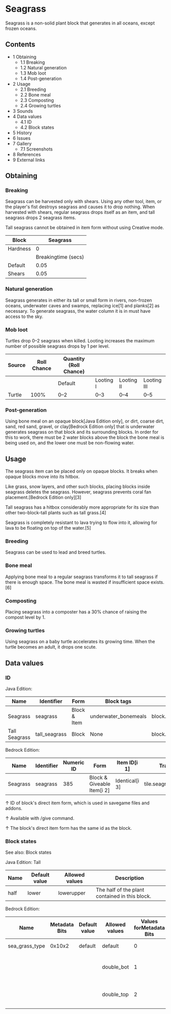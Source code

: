 # Seagrass
Seagrass is a non-solid plant block that generates in all oceans, except frozen oceans.

## Contents
- 1 Obtaining
	- 1.1 Breaking
	- 1.2 Natural generation
	- 1.3 Mob loot
	- 1.4 Post-generation
- 2 Usage
	- 2.1 Breeding
	- 2.2 Bone meal
	- 2.3 Composting
	- 2.4 Growing turtles
- 3 Sounds
- 4 Data values
	- 4.1 ID
	- 4.2 Block states
- 5 History
- 6 Issues
- 7 Gallery
	- 7.1 Screenshots
- 8 References
- 9 External links

## Obtaining
### Breaking
Seagrass can be harvested only with shears. Using any other tool, item, or the player's fist destroys seagrass and causes it to drop nothing. When harvested with shears, regular seagrass drops itself as an item, and tall seagrass drops 2 seagrass items.

Tall seagrass cannot be obtained in item form without using Creative mode.

| Block    | Seagrass            |
|----------|---------------------|
| Hardness | 0                   |
|          | Breakingtime (secs) |
| Default  | 0.05                |
| Shears   | 0.05                |

### Natural generation
Seagrass generates in either its tall or small form in rivers, non-frozen oceans, underwater caves and swamps, replacing ice[1] and planks[2] as necessary. To generate seagrass, the water column it is in must have access to the sky.


### Mob loot
Turtles drop 0–2 seagrass when killed. Looting increases the maximum number of possible seagrass drops by 1 per level.

| Source | Roll Chance | Quantity (Roll Chance) |           |            |             |
|--------|-------------|------------------------|-----------|------------|-------------|
|        |             | Default                | Looting I | Looting II | Looting III |
| Turtle | 100%        | 0–2                    | 0–3       | 0–4        | 0–5         |

### Post-generation
Using bone meal on an opaque block‌[Java Edition  only], or dirt, coarse dirt, sand, red sand, gravel, or clay‌[Bedrock Edition  only] that is underwater generates seagrass on that block and its surrounding blocks. In order for this to work, there must be 2 water blocks above the block the bone meal is being used on, and the lower one must be non-flowing water. 

## Usage
The seagrass item can be placed only on opaque blocks. It breaks when opaque blocks move into its hitbox.

Like grass, snow layers, and other such blocks, placing blocks inside seagrass deletes the seagrass. However, seagrass prevents coral fan placement.‌[Bedrock Edition  only][3]

Tall seagrass has a hitbox considerably more appropriate for its size than other two-block-tall plants such as tall grass.[4]

Seagrass is completely resistant to lava trying to flow into it, allowing for lava to be floating on top of the water.[5]

### Breeding
Seagrass can be used to lead and breed turtles.

### Bone meal
Applying bone meal to a regular seagrass transforms it to tall seagrass if there is enough space. The bone meal is wasted if insufficient space exists.[6]

### Composting
Placing seagrass into a composter has a 30% chance of raising the compost level by 1.

### Growing turtles
Using seagrass on a baby turtle accelerates its growing time. When the turtle becomes an adult, it drops one scute.

## Data values
### ID
Java Edition:

| Name          | Identifier    | Form         | Block tags           | Translation key               |
|---------------|---------------|--------------|----------------------|-------------------------------|
| Seagrass      | seagrass      | Block & Item | underwater_bonemeals | block.minecraft.seagrass      |
| Tall Seagrass | tall_seagrass | Block        | None                 | block.minecraft.tall_seagrass |

Bedrock Edition:

| Name     | Identifier | Numeric ID | Form                       | Item ID[i 1]   | Translation key             |
|----------|------------|------------|----------------------------|----------------|-----------------------------|
| Seagrass | seagrass   | 385        | Block & Giveable Item[i 2] | Identical[i 3] | tile.seagrass.seagrass.name |


↑ ID of block's direct item form, which is used in savegame files and addons.

↑ Available with /give command.

↑ The block's direct item form has the same id as the block.


### Block states
See also: Block states

Java Edition:
Tall

| Name | Default value | Allowed values | Description                                    |
|------|---------------|----------------|------------------------------------------------|
| half | lower         | lowerupper     | The half of the plant contained in this block. |

Bedrock Edition:

| Name           | Metadata Bits | Default value | Allowed values | Values forMetadata Bits | Description                               |
|----------------|---------------|---------------|----------------|-------------------------|-------------------------------------------|
| sea_grass_type | 0x10x2        | default       | default        | 0                       | This is seagrass.                         |
|                |               |               | double_bot     | 1                       | This is the bottom half of tall seagrass. |
|                |               |               | double_top     | 2                       | This is the top half of tall seagrass.    |


